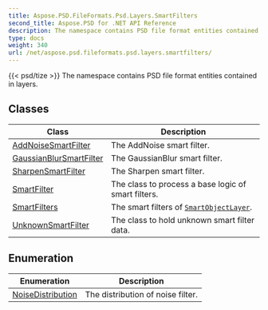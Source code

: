 ```yaml
---
title: Aspose.PSD.FileFormats.Psd.Layers.SmartFilters
second_title: Aspose.PSD for .NET API Reference
description: The namespace contains PSD file format entities contained in layers
type: docs
weight: 340
url: /net/aspose.psd.fileformats.psd.layers.smartfilters/
---
```

{{< psd/tize >}}
The namespace contains PSD file format entities contained in layers.

## Classes

| Class | Description |
| --- | --- |
| [AddNoiseSmartFilter](./addnoisesmartfilter/) | The AddNoise smart filter. |
| [GaussianBlurSmartFilter](./gaussianblursmartfilter/) | The GaussianBlur smart filter. |
| [SharpenSmartFilter](./sharpensmartfilter/) | The Sharpen smart filter. |
| [SmartFilter](./smartfilter/) | The class to process a base logic of smart filters. |
| [SmartFilters](./smartfilters/) | The smart filters of [`SmartObjectLayer`](../aspose.psd.fileformats.psd.layers.smartobjects/smartobjectlayer/). |
| [UnknownSmartFilter](./unknownsmartfilter/) | The class to hold unknown smart filter data. |
## Enumeration

| Enumeration | Description |
| --- | --- |
| [NoiseDistribution](./noisedistribution/) | The distribution of noise filter. |


